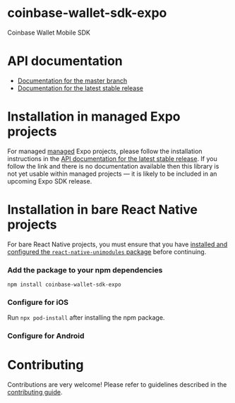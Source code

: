 # coinbase-wallet-sdk-expo

Coinbase Wallet Mobile SDK

# API documentation

- [Documentation for the master branch](https://github.com/expo/expo/blob/master/docs/pages/versions/unversioned/sdk/coinbase-wallet-sdk-expo.md)
- [Documentation for the latest stable release](https://docs.expo.io/versions/latest/sdk/coinbase-wallet-sdk-expo/)

# Installation in managed Expo projects

For managed [managed](https://docs.expo.io/versions/latest/introduction/managed-vs-bare/) Expo projects, please follow the installation instructions in the [API documentation for the latest stable release](#api-documentation). If you follow the link and there is no documentation available then this library is not yet usable within managed projects &mdash; it is likely to be included in an upcoming Expo SDK release.

# Installation in bare React Native projects

For bare React Native projects, you must ensure that you have [installed and configured the `react-native-unimodules` package](https://github.com/expo/expo/tree/master/packages/react-native-unimodules) before continuing.

### Add the package to your npm dependencies

```
npm install coinbase-wallet-sdk-expo
```

### Configure for iOS

Run `npx pod-install` after installing the npm package.


### Configure for Android



# Contributing

Contributions are very welcome! Please refer to guidelines described in the [contributing guide]( https://github.com/expo/expo#contributing).
